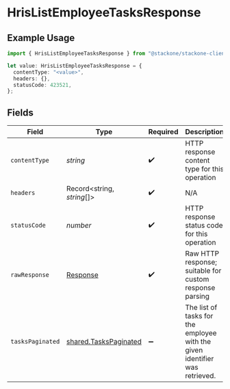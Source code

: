 # HrisListEmployeeTasksResponse

## Example Usage

```typescript
import { HrisListEmployeeTasksResponse } from "@stackone/stackone-client-ts/sdk/models/operations";

let value: HrisListEmployeeTasksResponse = {
  contentType: "<value>",
  headers: {},
  statusCode: 423521,
};
```

## Fields

| Field                                                                       | Type                                                                        | Required                                                                    | Description                                                                 |
| --------------------------------------------------------------------------- | --------------------------------------------------------------------------- | --------------------------------------------------------------------------- | --------------------------------------------------------------------------- |
| `contentType`                                                               | *string*                                                                    | :heavy_check_mark:                                                          | HTTP response content type for this operation                               |
| `headers`                                                                   | Record<string, *string*[]>                                                  | :heavy_check_mark:                                                          | N/A                                                                         |
| `statusCode`                                                                | *number*                                                                    | :heavy_check_mark:                                                          | HTTP response status code for this operation                                |
| `rawResponse`                                                               | [Response](https://developer.mozilla.org/en-US/docs/Web/API/Response)       | :heavy_check_mark:                                                          | Raw HTTP response; suitable for custom response parsing                     |
| `tasksPaginated`                                                            | [shared.TasksPaginated](../../../sdk/models/shared/taskspaginated.md)       | :heavy_minus_sign:                                                          | The list of tasks for the employee with the given identifier was retrieved. |